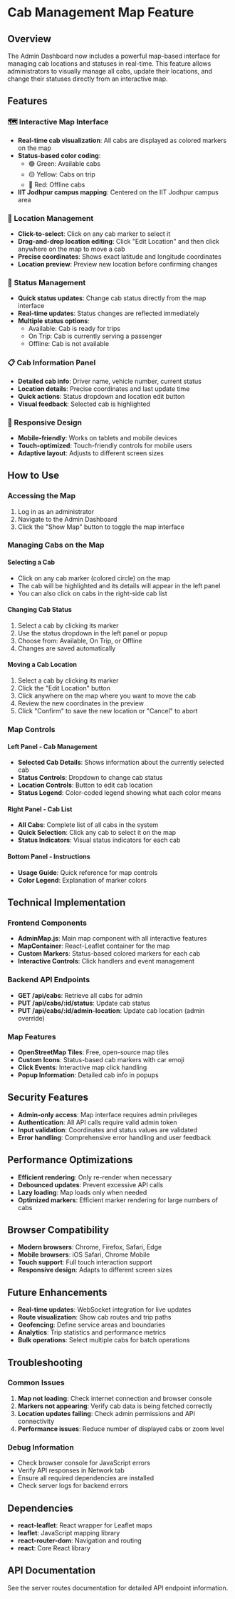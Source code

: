 # Cab Management Map Feature

## Overview
The Admin Dashboard now includes a powerful map-based interface for managing cab locations and statuses in real-time. This feature allows administrators to visually manage all cabs, update their locations, and change their statuses directly from an interactive map.

## Features

### 🗺️ Interactive Map Interface
- **Real-time cab visualization**: All cabs are displayed as colored markers on the map
- **Status-based color coding**:
  - 🟢 Green: Available cabs
  - 🟡 Yellow: Cabs on trip
  - 🔴 Red: Offline cabs
- **IIT Jodhpur campus mapping**: Centered on the IIT Jodhpur campus area

### 📍 Location Management
- **Click-to-select**: Click on any cab marker to select it
- **Drag-and-drop location editing**: Click "Edit Location" and then click anywhere on the map to move a cab
- **Precise coordinates**: Shows exact latitude and longitude coordinates
- **Location preview**: Preview new location before confirming changes

### 🔄 Status Management
- **Quick status updates**: Change cab status directly from the map interface
- **Real-time updates**: Status changes are reflected immediately
- **Multiple status options**:
  - Available: Cab is ready for trips
  - On Trip: Cab is currently serving a passenger
  - Offline: Cab is not available

### 📋 Cab Information Panel
- **Detailed cab info**: Driver name, vehicle number, current status
- **Location details**: Precise coordinates and last update time
- **Quick actions**: Status dropdown and location edit button
- **Visual feedback**: Selected cab is highlighted

### 📱 Responsive Design
- **Mobile-friendly**: Works on tablets and mobile devices
- **Touch-optimized**: Touch-friendly controls for mobile users
- **Adaptive layout**: Adjusts to different screen sizes

## How to Use

### Accessing the Map
1. Log in as an administrator
2. Navigate to the Admin Dashboard
3. Click the "Show Map" button to toggle the map interface

### Managing Cabs on the Map

#### Selecting a Cab
- Click on any cab marker (colored circle) on the map
- The cab will be highlighted and its details will appear in the left panel
- You can also click on cabs in the right-side cab list

#### Changing Cab Status
1. Select a cab by clicking its marker
2. Use the status dropdown in the left panel or popup
3. Choose from: Available, On Trip, or Offline
4. Changes are saved automatically

#### Moving a Cab Location
1. Select a cab by clicking its marker
2. Click the "Edit Location" button
3. Click anywhere on the map where you want to move the cab
4. Review the new coordinates in the preview
5. Click "Confirm" to save the new location or "Cancel" to abort

### Map Controls

#### Left Panel - Cab Management
- **Selected Cab Details**: Shows information about the currently selected cab
- **Status Controls**: Dropdown to change cab status
- **Location Controls**: Button to edit cab location
- **Status Legend**: Color-coded legend showing what each color means

#### Right Panel - Cab List
- **All Cabs**: Complete list of all cabs in the system
- **Quick Selection**: Click any cab to select it on the map
- **Status Indicators**: Visual status indicators for each cab

#### Bottom Panel - Instructions
- **Usage Guide**: Quick reference for map controls
- **Color Legend**: Explanation of marker colors

## Technical Implementation

### Frontend Components
- **AdminMap.js**: Main map component with all interactive features
- **MapContainer**: React-Leaflet container for the map
- **Custom Markers**: Status-based colored markers for each cab
- **Interactive Controls**: Click handlers and event management

### Backend API Endpoints
- **GET /api/cabs**: Retrieve all cabs for admin
- **PUT /api/cabs/:id/status**: Update cab status
- **PUT /api/cabs/:id/admin-location**: Update cab location (admin override)

### Map Features
- **OpenStreetMap Tiles**: Free, open-source map tiles
- **Custom Icons**: Status-based cab markers with car emoji
- **Click Events**: Interactive map click handling
- **Popup Information**: Detailed cab info in popups

## Security Features
- **Admin-only access**: Map interface requires admin privileges
- **Authentication**: All API calls require valid admin token
- **Input validation**: Coordinates and status values are validated
- **Error handling**: Comprehensive error handling and user feedback

## Performance Optimizations
- **Efficient rendering**: Only re-render when necessary
- **Debounced updates**: Prevent excessive API calls
- **Lazy loading**: Map loads only when needed
- **Optimized markers**: Efficient marker rendering for large numbers of cabs

## Browser Compatibility
- **Modern browsers**: Chrome, Firefox, Safari, Edge
- **Mobile browsers**: iOS Safari, Chrome Mobile
- **Touch support**: Full touch interaction support
- **Responsive design**: Adapts to different screen sizes

## Future Enhancements
- **Real-time updates**: WebSocket integration for live updates
- **Route visualization**: Show cab routes and trip paths
- **Geofencing**: Define service areas and boundaries
- **Analytics**: Trip statistics and performance metrics
- **Bulk operations**: Select multiple cabs for batch operations

## Troubleshooting

### Common Issues
1. **Map not loading**: Check internet connection and browser console
2. **Markers not appearing**: Verify cab data is being fetched correctly
3. **Location updates failing**: Check admin permissions and API connectivity
4. **Performance issues**: Reduce number of displayed cabs or zoom level

### Debug Information
- Check browser console for JavaScript errors
- Verify API responses in Network tab
- Ensure all required dependencies are installed
- Check server logs for backend errors

## Dependencies
- **react-leaflet**: React wrapper for Leaflet maps
- **leaflet**: JavaScript mapping library
- **react-router-dom**: Navigation and routing
- **react**: Core React library

## API Documentation
See the server routes documentation for detailed API endpoint information.
